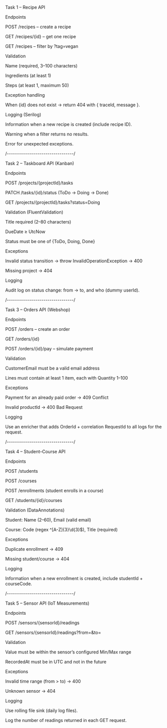 Task 1 – Recipe API

Endpoints

POST /recipes – create a recipe

GET /recipes/{id} – get one recipe

GET /recipes – filter by ?tag=vegan

Validation

Name (required, 3–100 characters)

Ingredients (at least 1)

Steps (at least 1, maximum 50)

Exception handling

When {id} does not exist → return 404 with { traceId, message }.

Logging (Serilog)

Information when a new recipe is created (include recipe ID).

Warning when a filter returns no results.

Error for unexpected exceptions.

/---------------------------------/

Task 2 – Taskboard API (Kanban)

Endpoints

POST /projects/{projectId}/tasks

PATCH /tasks/{id}/status (ToDo → Doing → Done)

GET /projects/{projectId}/tasks?status=Doing

Validation (FluentValidation)

Title required (2–80 characters)

DueDate ≥ UtcNow

Status must be one of {ToDo, Doing, Done}

Exceptions

Invalid status transition → throw InvalidOperationException → 400

Missing project → 404

Logging

Audit log on status change: from → to, and who (dummy userId).

/---------------------------------/

Task 3 – Orders API (Webshop)

Endpoints

POST /orders – create an order

GET /orders/{id}

POST /orders/{id}/pay – simulate payment

Validation

CustomerEmail must be a valid email address

Lines must contain at least 1 item, each with Quantity 1–100

Exceptions

Payment for an already paid order → 409 Conflict

Invalid productId → 400 Bad Request

Logging

Use an enricher that adds OrderId + correlation RequestId to all logs for the request.

/---------------------------------/

Task 4 – Student–Course API

Endpoints

POST /students

POST /courses

POST /enrollments (student enrolls in a course)

GET /students/{id}/courses

Validation (DataAnnotations)

Student: Name (2–60), Email (valid email)

Course: Code (regex ^[A-Z]{3}\d{3}$), Title (required)

Exceptions

Duplicate enrollment → 409

Missing student/course → 404

Logging

Information when a new enrollment is created, include studentId + courseCode.

/---------------------------------/

Task 5 – Sensor API (IoT Measurements)

Endpoints

POST /sensors/{sensorId}/readings

GET /sensors/{sensorId}/readings?from=&to=

Validation

Value must be within the sensor’s configured Min/Max range

RecordedAt must be in UTC and not in the future

Exceptions

Invalid time range (from > to) → 400

Unknown sensor → 404

Logging

Use rolling file sink (daily log files).

Log the number of readings returned in each GET request.
